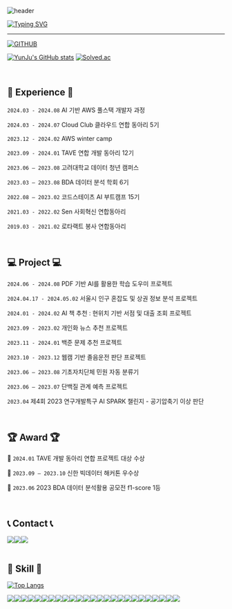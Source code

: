 ![header](https://capsule-render.vercel.app/api?type=waving&color=6994CDEE&text=&animation=twinkling&height=80)

[![Typing SVG](https://readme-typing-svg.demolab.com?font=Alkatra&weight=500&size=45&duration=4000&pause=3&color=6994CDEE&center=false&vCenter=false&multiline=true&repeat=true&width=1000&height=100&lines=Welcome+to+YunJu's+GitHub!👋)](https://git.io/typing-svg)
 
<div align="left">
 
 ---
     
[![GITHUB](https://hits.seeyoufarm.com/api/count/incr/badge.svg?url=https%3A%2F%2Fgithub.com%2Framinicano&count_bg=%23F29494&title_bg=%232F2E2E&icon=github.svg&icon_color=%23FFFFFF&title=GITHUB&edge_flat=false)](https://github.com/raminicano)


<!-- [![JIHO's languages](https://github-readme-stats.vercel.app/api/top-langs/?username=raminicano&layout=compact&theme=nord&hide_border=true&langs_count=10)](https://github.com/raminicano/github-readme-stats) -->
[![YunJu's GitHub stats](https://github-readme-stats.vercel.app/api?username=raminicano&theme=nord&hide_border=true&count_private=true)](https://github.com/raminicano/github-readme-stats) [![Solved.ac](http://mazassumnida.wtf/api/v2/generate_badge?boj=raminicano)](https://solved.ac/raminicano)

 
<!--  <a href="https://github.com/raminicano">
    <img align="center" src="https://github-readme-activity-graph.cyclic.app/graph?username=raminicano&theme=light&height=400&width=400&bg_color=white&title_color=2f80ed&color=2f80ed&line=2f80ed&point=1074b8&custom_title=raminicano's%20Contribution%20Graph&area=true&hide_border=true&font_color=2f80ed&font_weight=bold" />
  </a> -->
 
<br>

## 💪 Experience 💪
`2024.03 - 2024.08` AI 기반 AWS 풀스택 개발자 과정

`2024.03 - 2024.07` Cloud Club 클라우드 연합 동아리 5기

`2023.12 - 2024.02` AWS winter camp

`2023.09 - 2024.01` TAVE 연합 개발 동아리 12기

`2023.06 – 2023.08` 고려대학교 데이터 청년 캠퍼스 

`2023.03 – 2023.08` BDA 데이터 분석 학회 6기

`2022.08 – 2023.02` 코드스테이츠 AI 부트캠프 15기

`2021.03 - 2022.02` Sen 사회혁신 연합동아리

`2019.03 - 2021.02` 로타랙트 봉사 연합동아리


<br>

## 💻 Project 💻
`2024.06 - 2024.08` PDF 기반 AI를 활용한 학습 도우미 프로젝트

`2024.04.17 - 2024.05.02` 서울시 인구 혼잡도 및 상권 정보 분석 프로젝트

`2024.01 - 2024.02` AI 책 추천 : 현위치 기반 서점 및 대출 조회 프로젝트

`2023.09 - 2023.02` 개인화 뉴스 추천 프로젝트

`2023.11 - 2024.01` 백준 문제 추천 프로젝트

`2023.10 - 2023.12` 웹캠 기반 졸음운전 판단 프로젝트

`2023.06 – 2023.08` 기초자치단체 민원 자동 분류기

`2023.06 – 2023.07` 단백질 관계 예측 프로젝트

`2023.04` 제4회 2023 연구개발특구 AI SPARK 챌린지 - 공기압축기 이상 판단


<br>

## 🏆 Award 🏆

🏅 `2024.01` TAVE 개발 동아리 연합 프로젝트 대상 수상

🥈 `2023.09 – 2023.10` 신한 빅데이터 해커톤 우수상

🥈 `2023.06` 2023 BDA 데이터 분석활용 공모전 f1-score 1등

<br>
 
## 📞 Contact 📞
<div style="display:flex; flex-direction:row;">
     <a href="mailto:raminicayes@gmail.com">
        <img src="https://img.shields.io/badge/Gmail-EA4335?style=for-the-badge&logo=Gmail&logoColor=white"> 
     </a>
     <a href="https://www.instagram.com/ram_dev_study/">
       <img src="https://img.shields.io/badge/Instagram-E4405F?style=for-the-badge&logo=Instagram&logoColor=white"> 
     </a>
     <a href="https://velog.io/@raminicano/posts">
       <img src="https://img.shields.io/badge/Velog-20C997?style=for-the-badge&logo=Velog&logoColor=white"> 
     </a>

</div><br>
 
 <!--기술스택-->
 ## 🔨 Skill 🔨
 [![Top Langs](https://github-readme-stats.vercel.app/api/top-langs/?username=raminicano&hide=jupyter%20notebook&layout=compact)](https://github.com/anuraghazra/github-readme-stats)

<div style="display:flex; flex-direction:row;">
 <img src="https://img.shields.io/badge/python-3776AB?style=for-the-badge&logo=python&logoColor=white">
 <img src="https://img.shields.io/badge/javascript-F7DF1E?style=for-the-badge&logo=javascript&logoColor=black">
 <img src="https://img.shields.io/badge/java-23ED8B00?style=for-the-badge&logo=openjdk&logoColor=white"> 
 <br>
 <img src="https://img.shields.io/badge/Node.js-61DAFB?style=for-the-badge&logo=nodejs&logoColor=white"> 
 <img src="https://img.shields.io/badge/flask-000000?style=for-the-badge&logo=flask&logoColor=white"> 
 <img src="https://img.shields.io/badge/express-000000?style=for-the-badge&logo=express&logoColor=white"> 
 <img src="https://img.shields.io/badge/fastapi-009688?style=for-the-badge&logo=fastapi&logoColor=white"> 
 <img src="https://img.shields.io/badge/react-61DAFB?style=for-the-badge&logo=react&logoColor=white"> 
 <br>
 <img src="https://img.shields.io/badge/mysql-4479A1?style=for-the-badge&logo=mysql&logoColor=white">
 <img src="https://img.shields.io/badge/mongodb-47A248?style=for-the-badge&logo=mongodb&logoColor=white">
 <img src="https://img.shields.io/badge/elastic-005571?style=for-the-badge&logo=elastic&logoColor=white">
 <br>
 <img src="https://img.shields.io/badge/docker-2496ED?style=for-the-badge&logo=docker&logoColor=white">
 <img src="https://img.shields.io/badge/kubernetes-326CE5?style=for-the-badge&logo=kubernetes&logoColor=white">
 <img src="https://img.shields.io/badge/linux-FCC624?style=for-the-badge&logo=linux&logoColor=white">
 <img src="https://img.shields.io/badge/Amazon EC2-FF9900?style=for-the-badge&logo=Amazon EC2&logoColor=white">
 <img src="https://img.shields.io/badge/Amazon RDS-527FFF?style=for-the-badge&logo=Amazon RDS&logoColor=white">
 <img src="https://img.shields.io/badge/Amazon Lambda-FF9900?style=for-the-badge&logo=awslambda&logoColor=white">
 <img src="https://img.shields.io/badge/Amazon%20S3-569A31?style=for-the-badge&logo=Amazon%20S3&logoColor=white">
 <img src="https://img.shields.io/badge/Amazon API Gateway-FF4F8B?style=for-the-badge&logo=Amazon API Gateway&logoColor=white">
 <br>
 <img src="https://img.shields.io/badge/pytorch-EE4C2C?style=for-the-badge&logo=pytorch&logoColor=white">
 <img src="https://img.shields.io/badge/tensorflow-FF6F00?style=for-the-badge&logo=tensorflow&logoColor=white">
 <img src="https://img.shields.io/badge/jupyter-F37626?style=for-the-badge&logo=jupyter&logoColor=white">
 <img src="https://img.shields.io/badge/numpy-013243?style=for-the-badge&logo=numpy&logoColor=white">
 <img src="https://img.shields.io/badge/pandas-150458?style=for-the-badge&logo=pandas&logoColor=white">
 <img src="https://img.shields.io/badge/scikitlearn-F7931E?style=for-the-badge&logo=scikitlearn&logoColor=white">
</div> 
 
 
 

</div><br>
 

 <br/>
 <br/>
  
